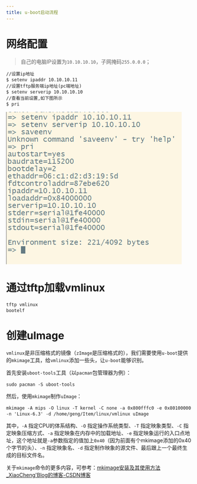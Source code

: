 ```yaml
---
title: u-boot启动流程
---
```


# 网络配置

> 自己的电脑IP设置为`10.10.10.10`，子网掩码`255.0.0.0`；

```
//设置ip地址
$ setenv ipaddr 10.10.10.11 
//设置tftp服务端ip地址(pc端地址)
$ setenv serverip 10.10.10.10
//查看当前设置,如下图所示
$ pri
```

![uboot_set_network](./u-boot.assets/uboot_set_network.png)

# 通过tftp加载vmlinux

```
tftp vmlinux
bootelf
```

# 创建uImage

`vmlinux`是非压缩格式的镜像（`zImage`是压缩格式的），我们需要使用`u-boot`提供的`mkimage`工具，给`vmlinux`添加一些头，让`u-boot`能够识别。

首先安装`uboot-tools`工具（以`pacman`包管理器为例）：

```
sudo pacman -S uboot-tools
```

然后，使用`mkimage`制作`uImage`：

```
mkimage -A mips -O linux -T kernel -C none -a 0x800fffc0 -e 0x80100000 -n 'Linux-6.3' -d /home/geng/Item/linux/vmlinux uImage
```

其中，`-A` 指定CPU的体系结构、`-O` 指定操作系统类型、`-T` 指定映象类型、`-C` 指定映象压缩方式、`-a` 指定映象在内存中的加载地址、`-e` 指定映象运行的入口点地址，这个地址就是`-a`参数指定的值加上`0x40`（因为前面有个mkimage添加的0x40个字节的头）、`-n` 指定映象名、`-d` 指定制作映象的源文件、最后跟上一个最终生成的目标文件名。

关于`mkimage`命令的更多内容，可参考：[mkimage安装及其使用方法_XiaoCheng'Blog的博客-CSDN博客](https://blog.csdn.net/qq_44045338/article/details/109345192)
